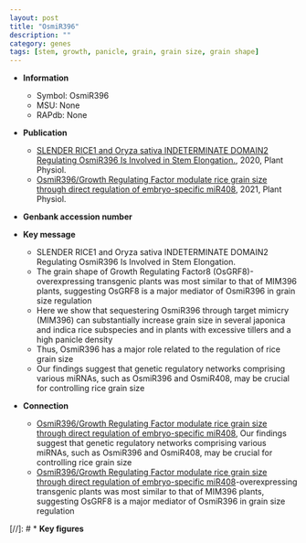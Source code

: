 ```yaml
---
layout: post
title: "OsmiR396"
description: ""
category: genes
tags: [stem, growth, panicle, grain, grain size, grain shape]
---
```


* **Information**  
    + Symbol: OsmiR396  
    + MSU: None  
    + RAPdb: None  

* **Publication**  
    + [SLENDER RICE1 and Oryza sativa INDETERMINATE DOMAIN2 Regulating OsmiR396 Is Involved in Stem Elongation.](http://www.ncbi.nlm.nih.gov/pubmed?term=SLENDER+RICE1+and+Oryza+sativa+INDETERMINATE+DOMAIN2+Regulating+OsmiR396+Is+Involved+in+Stem+Elongation.%5BTitle%5D), 2020, Plant Physiol.
    + [OsmiR396/Growth Regulating Factor modulate rice grain size through direct regulation of embryo-specific miR408](http://www.ncbi.nlm.nih.gov/pubmed?term=OsmiR396/Growth+Regulating+Factor+modulate+rice+grain+size+through+direct+regulation+of+embryo-specific+miR408%5BTitle%5D), 2021, Plant Physiol.

* **Genbank accession number**  

* **Key message**  
    + SLENDER RICE1 and Oryza sativa INDETERMINATE DOMAIN2 Regulating OsmiR396 Is Involved in Stem Elongation.
    + The grain shape of Growth Regulating Factor8 (OsGRF8)-overexpressing transgenic plants was most similar to that of MIM396 plants, suggesting OsGRF8 is a major mediator of OsmiR396 in grain size regulation
    + Here we show that sequestering OsmiR396 through target mimicry (MIM396) can substantially increase grain size in several japonica and indica rice subspecies and in plants with excessive tillers and a high panicle density
    + Thus, OsmiR396 has a major role related to the regulation of rice grain size
    + Our findings suggest that genetic regulatory networks comprising various miRNAs, such as OsmiR396 and OsmiR408, may be crucial for controlling rice grain size

* **Connection**  
    + [OsmiR396/Growth Regulating Factor modulate rice grain size through direct regulation of embryo-specific miR408](http://www.ncbi.nlm.nih.gov/pubmed?term=OsmiR396/Growth+Regulating+Factor+modulate+rice+grain+size+through+direct+regulation+of+embryo-specific+miR408%5BTitle%5D),  Our findings suggest that genetic regulatory networks comprising various miRNAs, such as OsmiR396 and OsmiR408, may be crucial for controlling rice grain size
    + [OsmiR396/Growth Regulating Factor modulate rice grain size through direct regulation of embryo-specific miR408](OsGRF8)-overexpressing transgenic plants was most similar to that of MIM396 plants, suggesting OsGRF8 is a major mediator of OsmiR396 in grain size regulation

[//]: # * **Key figures**  


